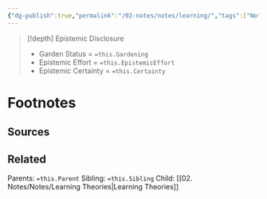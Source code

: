 ```yaml
---
{"dg-publish":true,"permalink":"/02-notes/notes/learning/","tags":["Note/MOC"],"created":"2024-07-03T13:04:22.306-03:00","updated":"2024-07-03T13:05:15.655-03:00"}
---
```


>[!depth] Epistemic Disclosure
>- Garden Status =  `=this.Gardening`
>- Epistemic Effort =  `=this.EpistemicEffort`
>- Epistemic Certainty =  `=this.Certainty`





# Footnotes

## Sources

## Related
Parents: `=this.Parent`
Sibling: `=this.Sibling`
Child: [[02. Notes/Notes/Learning Theories\|Learning Theories]]